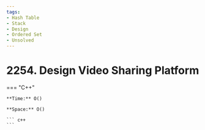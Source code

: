 ```yaml
---
tags:
- Hash Table
- Stack
- Design
- Ordered Set
- Unsolved
---
```



# 2254. Design Video Sharing Platform

=== "C++"

    **Time:** O()

    **Space:** O()

    ``` c++
    ```